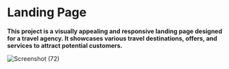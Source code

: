 <h1>Landing Page</h1>

**This project is a visually appealing and responsive landing page designed for a travel agency. It showcases various travel destinations, offers, and services to attract potential customers.**

![Screenshot (72)](https://github.com/user-attachments/assets/3c92b948-cc51-4a5f-ae9c-0be591e728f2)
